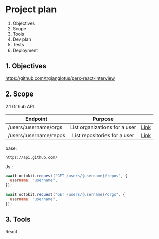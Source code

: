 # Project plan

1. Objectives
2. Scope
3. Tools
4. Dev plan
5. Tests
6. Deployment

## 1. Objectives

https://github.com/trgianglotus/perx-react-interview

## 2. Scope

2.1 Github API

| Endpoint               |            Purpose            |                                                                             |
| ---------------------- | :---------------------------: | --------------------------------------------------------------------------- |
| /users/:username/orgs  | List organizations for a user | [Link](https://developer.github.com/v3/orgs/#list-organizations-for-a-user) |
| /users/:username/repos | List repositories for a user  | [Link](https://developer.github.com/v3/repos/#list-repositories-for-a-user) |

base:

```
https://api.github.com/
```

Js :

```js
await octokit.request("GET /users/{username}/repos", {
  username: "username",
});
```

```js
await octokit.request("GET /users/{username}/orgs", {
  username: "username",
});
```

## 3. Tools

React
